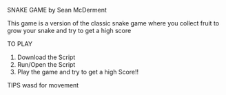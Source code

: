 SNAKE GAME
by Sean McDerment

This game is a version of the classic snake game where you collect fruit to grow your snake and try to get a high score

TO PLAY
1. Download the Script
2. Run/Open the Script
3. Play the game and try to get a high Score!!

TIPS
wasd for movement
